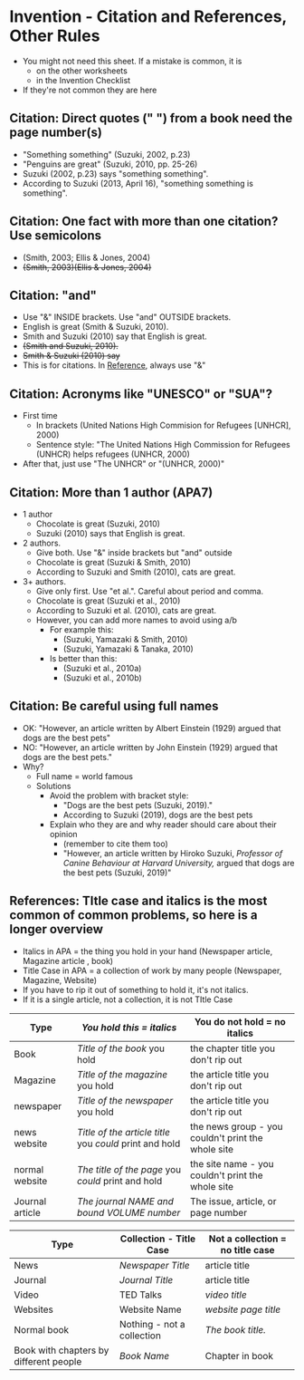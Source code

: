 # Invention - Citation and References, Other Rules

* You might not need this sheet. If a mistake is common, it is 
    * on the other worksheets 
    * in the Invention Checklist 
* If they're not common they are here 

## Citation: Direct quotes (" ") from a book need the page number(s)
* "Something something" (Suzuki, 2002, p.23)
* "Penguins are great" (Suzuki, 2010, pp. 25-26)
* Suzuki (2002, p.23) says "something something".
* According to Suzuki (2013, April 16), "something something is something".

## Citation:  One fact with more than one citation? Use semicolons
* (Smith, 2003; Ellis & Jones, 2004)
* ~~(Smith, 2003)(Ellis & Jones, 2004)~~

## Citation: "and"
* Use "&"  INSIDE brackets. Use "and" OUTSIDE brackets. 
* English is great (Smith & Suzuki, 2010).
* Smith and Suzuki (2010) say that English is great.
* ~~(Smith and Suzuki, 2010).~~
* ~~Smith & Suzuki (2010) say~~
* This is for citations. In [Reference](Invention-CitationAndReferencesGeneralRules), always use "&"

## Citation:  Acronyms like "UNESCO" or "SUA"?
* First time  
    * In brackets (United Nations High Commision for Refugees [UNHCR], 2000)
    * Sentence style: "The United Nations High Commission for Refugees (UNHCR) helps refugees (UNHCR, 2000)
* After that, just use "The UNHCR" or "(UNHCR, 2000)"

## Citation:  More than 1 author (APA7)
* 1 author
    * Chocolate is great (Suzuki, 2010)
    * Suzuki (2010) says that English is great.
* 2 authors. 
    * Give both. Use "&" inside brackets but "and" outside
    * Chocolate is great (Suzuki & Smith, 2010)
    * According to Suzuki and Smith (2010), cats are great.
* 3+ authors. 
    * Give only first. Use "et al.". Careful about period and comma. 
    * Chocolate is great (Suzuki et al., 2010)
    * According to Suzuki et al. (2010), cats are great.
    * However, you can add more names to avoid using a/b
        * For example this: 
            * (Suzuki, Yamazaki & Smith, 2010)
            * (Suzuki, Yamazaki & Tanaka, 2010)
        * Is better than this:
            * (Suzuki et al., 2010a)
            * (Suzuki et al., 2010b)

## Citation: Be careful using full names
* OK: "However, an article written by Albert Einstein (1929) argued that dogs are the best pets"
* NO: "However, an article written by John Einstein (1929) argued that dogs are the best pets."
* Why? 
    * Full name = world famous
    * Solutions
        * Avoid the problem with bracket style: 
            * "Dogs are the best pets (Suzuki, 2019)."
            * According to Suzuki (2019), dogs are the best pets
        * Explain who they are and why reader should care about their opinion   
            * (remember to cite them too) 
            * "However, an article written by Hiroko Suzuki, *Professor of Canine Behaviour at Harvard University,*  argued that dogs are the best pets (Suzuki, 2019)"


## References: TItle case and italics is the most common of common problems, so here is a longer overview
* Italics in APA = the thing you hold in your hand (Newspaper article, Magazine article , book)
* Title Case in APA = a collection of work by many people (Newspaper, Magazine, Website)
* If you have to rip it out of something to hold it, it's not italics. 
* If it is a single article, not a collection, it is not TItle Case 


|Type        | *You hold this = italics*                               | You do not hold = no italics
|---         |---                                                      |---
|Book        |*Title of the book* you hold                             |the chapter title you don't rip out
|Magazine    |*Title of the magazine* you hold                         |the article title you don't rip out
|newspaper   |*Title of the newspaper* you hold                        |the article title you don't rip out
|news website |*Title of the article title* you *could* print and hold |the news group - you couldn't print the whole site
|normal website |*The title of the page* you *could* print and hold    |the site name - you couldn't print the whole site
|Journal article |*The journal NAME and bound VOLUME number*           |The issue, article, or page number


|Type        |Collection - Title Case                    |Not a collection = no title case
|---         |---                                        |---
|News        |*Newspaper Title*                          |article title
|Journal     |*Journal Title*                            |article title
|Video       |TED Talks                                  |*video title*
|Websites    |Website Name                               |*website page title*
|Normal book |Nothing - not a collection                 |*The book title.* 
|Book with chapters by different people  |*Book Name*    |Chapter in book

 
 

